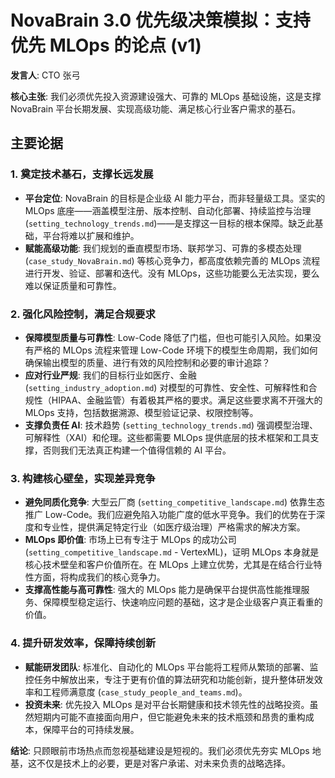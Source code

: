 # NovaBrain 3.0 优先级决策模拟：支持优先 MLOps 的论点 (v1)

**发言人**: CTO 张弓

**核心主张**: 我们必须优先投入资源建设强大、可靠的 MLOps 基础设施，这是支撑 NovaBrain 平台长期发展、实现高级功能、满足核心行业客户需求的基石。

## 主要论据

### 1. 奠定技术基石，支撑长远发展

*   **平台定位**: NovaBrain 的目标是企业级 AI 能力平台，而非轻量级工具。坚实的 MLOps 底座——涵盖模型注册、版本控制、自动化部署、持续监控与治理 (`setting_technology_trends.md`)——是支撑这一目标的根本保障。缺乏此基础，平台将难以扩展和维护。
*   **赋能高级功能**: 我们规划的垂直模型市场、联邦学习、可靠的多模态处理 (`case_study_NovaBrain.md`) 等核心竞争力，都高度依赖完善的 MLOps 流程进行开发、验证、部署和迭代。没有 MLOps，这些功能要么无法实现，要么难以保证质量和可靠性。

### 2. 强化风险控制，满足合规要求

*   **保障模型质量与可靠性**: Low-Code 降低了门槛，但也可能引入风险。如果没有严格的 MLOps 流程来管理 Low-Code 环境下的模型生命周期，我们如何确保输出模型的质量、进行有效的风险控制和必要的审计追踪？
*   **应对行业严规**: 我们的目标行业如医疗、金融 (`setting_industry_adoption.md`) 对模型的可靠性、安全性、可解释性和合规性（HIPAA、金融监管）有着极其严格的要求。满足这些要求离不开强大的 MLOps 支持，包括数据溯源、模型验证记录、权限控制等。
*   **支撑负责任 AI**: 技术趋势 (`setting_technology_trends.md`) 强调模型治理、可解释性（XAI）和伦理。这些都需要 MLOps 提供底层的技术框架和工具支撑，否则我们无法真正构建一个值得信赖的 AI 平台。

### 3. 构建核心壁垒，实现差异竞争

*   **避免同质化竞争**: 大型云厂商 (`setting_competitive_landscape.md`) 依靠生态推广 Low-Code。我们应避免陷入功能广度的低水平竞争。我们的优势在于深度和专业性，提供满足特定行业（如医疗级治理）严格需求的解决方案。
*   **MLOps 即价值**: 市场上已有专注于 MLOps 的成功公司 (`setting_competitive_landscape.md` - VertexML)，证明 MLOps 本身就是核心技术壁垒和客户价值所在。在 MLOps 上建立优势，尤其是在结合行业特性方面，将构成我们的核心竞争力。
*   **支撑高性能与高可靠性**: 强大的 MLOps 能力是确保平台提供高性能推理服务、保障模型稳定运行、快速响应问题的基础，这才是企业级客户真正看重的价值。

### 4. 提升研发效率，保障持续创新

*   **赋能研发团队**: 标准化、自动化的 MLOps 平台能将工程师从繁琐的部署、监控任务中解放出来，专注于更有价值的算法研究和功能创新，提升整体研发效率和工程师满意度 (`case_study_people_and_teams.md`)。
*   **投资未来**: 优先投入 MLOps 是对平台长期健康和技术领先性的战略投资。虽然短期内可能不直接面向用户，但它能避免未来的技术瓶颈和昂贵的重构成本，保障平台的可持续发展。

**结论**: 只顾眼前市场热点而忽视基础建设是短视的。我们必须优先夯实 MLOps 地基，这不仅是技术上的必要，更是对客户承诺、对未来负责的战略选择。 